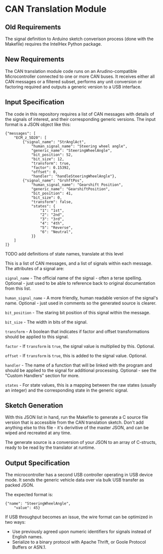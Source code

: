 CAN Translation Module
=========================

## Old Requirements

The signal definition to Arduino sketch converison process (done with the
Makefile) requires the IntelHex Python package.


## New Requirements

The CAN translation module code runs on an Arudino-compatible Microcontroller
connected to one or more CAN buses. It receives either all CAN messages or a
filtered subset, performs any unit conversion or factoring required and outputs
a generic version to a USB interface.

## Input Specification

The code in this repository requires a list of CAN messages with details of the
signals of interest, and their corresponding generic versions. The input format
is a JSON object like this:

    {"messages": [
        "ECM_z_5D20": [
            {"signal_name": "StrAnglAct",
                "human_signal_name": "Steering wheel angle",
                "generic_name": "SteeringWheelAngle",
                "bit_position": 52,
                "bit_size": 12,
                "transform": true,
                "factor": 0.15392,
                "offset": 0,
                "handler": "handleSteeringWheelAngle"},
            {"signal_name": "GrshftPos",
                "human_signal_name": "Gearshift Position",
                "generic_name": "GearshiftPosition",
                "bit_position": 41,
                "bit_size": 0,
                "transform": false,
                "states": {
                    "1": "1st",
                    "2": "2nd",
                    "3": "3rd",
                    "4": "4th",
                    "5": "Reverse",
                    "6": "Neutral",
                }}
        ]
    ]}

TODO add definitions of state names, translate at this level

This is a list of CAN messages, and a list of signals within each message. The
attributes of a signal are:

`signal_name` - The official name of the signal - often a terse spelling.
    Optional - just used to be able to reference back to original documentation
    from this list.

`human_signal_name` - A more friendly, human readable version of the signal's
    name. Optional - just used in comments so the generated source is clearer.

`bit_position` - The staring bit position of this signal within the message.

`bit_size` - The width in bits of the signal.

`transform` - A boolean that indicates if factor and offset transformations
    should be applied to this signal.

`factor` - If `transform` is `true`, the signal value is multiplied by this.
    Optional.

`offset` - If `transform` is `true`, this is added to the signal value.
    Optional.

`handler` - The name of a function that will be linked with the program and
    should be applied to the signal for additional processing. Optional - see
    the "Custom Handlers" section for more.

`states` - For state values, this is a mapping between the raw states (usually
    an integer) and the corresponding state in the generic signal.

## Sketch Generation

With this JSON list in hand, run the Makefile to generate a C source file
version that is accessible from the CAN translation sketch. Don't add anything
else to this file - it's derivitive of the master JSON, and can be wiped and
recreated at any time.

The generate source is a conversion of your JSON to an array of C-structs,
ready to be read by the translator at runtime.

## Output Specification

The microcontroller has a second USB controller operating in USB device mode. It
sends the generic vehicle data over via bulk USB transfer as packed JSON.

The expected format is:

    {"name": "SteeringWheelAngle",
        "value": 45}

If USB throughput becomes an issue, the wire format can be optimized in two
ways:

* Use previously agreed upon numeric identifiers for signals instead of English
  names.
* Serialize to a binary protocol with Apache Thrift, or Goole Protocol
  Buffers or ASN.1.
